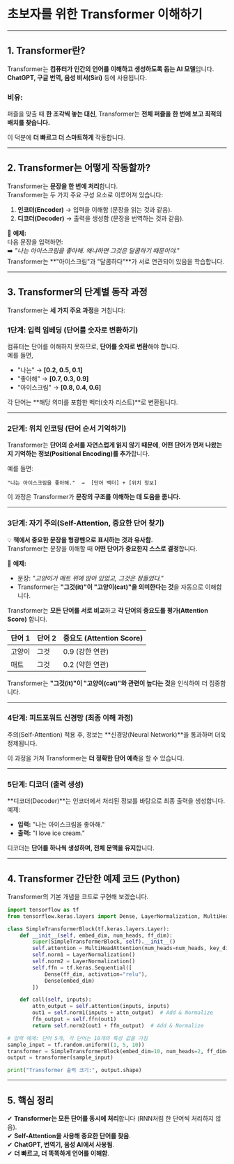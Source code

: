 # **초보자를 위한 Transformer 이해하기**

---

## **1. Transformer란?**
Transformer는 **컴퓨터가 인간의 언어를 이해하고 생성하도록 돕는 AI 모델**입니다. **ChatGPT, 구글 번역, 음성 비서(Siri)** 등에 사용됩니다.

### **비유:**  
퍼즐을 맞출 때 **한 조각씩 놓는 대신**, Transformer는 **전체 퍼즐을 한 번에 보고 최적의 배치를 찾습니다.**  

이 덕분에 **더 빠르고 더 스마트하게** 작동합니다.

---

## **2. Transformer는 어떻게 작동할까?**
Transformer는 **문장을 한 번에 처리**합니다.  
Transformer는 두 가지 주요 구성 요소로 이루어져 있습니다:
1. **인코더(Encoder)** → 입력을 이해함 (문장을 읽는 것과 같음).  
2. **디코더(Decoder)** → 출력을 생성함 (문장을 번역하는 것과 같음).  

🔹 **예제:**  
다음 문장을 입력하면:  
➡️ *"나는 아이스크림을 좋아해. 왜냐하면 그것은 달콤하기 때문이야."*  
Transformer는 **"아이스크림"과 "달콤하다"**가 서로 연관되어 있음을 학습합니다.

---

## **3. Transformer의 단계별 동작 과정**
Transformer는 **세 가지 주요 과정**을 거칩니다:

### **1단계: 입력 임베딩 (단어를 숫자로 변환하기)**
컴퓨터는 단어를 이해하지 못하므로, **단어를 숫자로 변환**해야 합니다.  
예를 들면,  
- "나는" → **[0.2, 0.5, 0.1]**  
- "좋아해" → **[0.7, 0.3, 0.9]**  
- "아이스크림" → **[0.8, 0.4, 0.6]**  

각 단어는 **해당 의미를 포함한 벡터(숫자 리스트)**로 변환됩니다.

---

### **2단계: 위치 인코딩 (단어 순서 기억하기)**
Transformer는 **단어의 순서를 자연스럽게 읽지 않기 때문에**, 
**어떤 단어가 먼저 나왔는지 기억하는 정보(Positional Encoding)를 추가**합니다.  

예를 들면:
```
"나는 아이스크림을 좋아해."  →  [단어 벡터] + [위치 정보]
```
이 과정은 Transformer가 **문장의 구조를 이해하는 데 도움을 줍니다.**

---

### **3단계: 자기 주의(Self-Attention, 중요한 단어 찾기)**
💡 **책에서 중요한 문장을 형광펜으로 표시하는 것과 유사함.**  
Transformer는 문장을 이해할 때 **어떤 단어가 중요한지 스스로 결정**합니다.  

🔹 **예제:**  
- 문장: *"고양이가 매트 위에 앉아 있었고, 그것은 잠들었다."*  
- Transformer는 **"그것(it)"이 "고양이(cat)"을 의미한다는 것**을 자동으로 이해합니다.

Transformer는 **모든 단어를 서로 비교**하고 **각 단어의 중요도를 평가(Attention Score)** 합니다.

| 단어 1 | 단어 2 | 중요도 (Attention Score) |
|--------|--------|----------------|
| 고양이 | 그것  | 0.9 (강한 연관)    |
| 매트  | 그것  | 0.2 (약한 연관)    |

Transformer는 **"그것(it)"이 "고양이(cat)"와 관련이 높다는 것**을 인식하여 더 집중합니다.

---

### **4단계: 피드포워드 신경망 (최종 이해 과정)**
주의(Self-Attention) 적용 후, 정보는 **신경망(Neural Network)**을 통과하며 더욱 정제됩니다.

이 과정을 거쳐 Transformer는 **더 정확한 단어 예측**을 할 수 있습니다.

---

### **5단계: 디코더 (출력 생성)**
**디코더(Decoder)**는 인코더에서 처리된 정보를 바탕으로 최종 출력을 생성합니다.  
예제:
- **입력:** "나는 아이스크림을 좋아해."
- **출력:** "I love ice cream."

디코더는 **단어를 하나씩 생성하며, 전체 문맥을 유지**합니다.

---

## **4. Transformer 간단한 예제 코드 (Python)**
Transformer의 기본 개념을 코드로 구현해 보겠습니다.

```python
import tensorflow as tf
from tensorflow.keras.layers import Dense, LayerNormalization, MultiHeadAttention

class SimpleTransformerBlock(tf.keras.layers.Layer):
    def __init__(self, embed_dim, num_heads, ff_dim):
        super(SimpleTransformerBlock, self).__init__()
        self.attention = MultiHeadAttention(num_heads=num_heads, key_dim=embed_dim)
        self.norm1 = LayerNormalization()
        self.norm2 = LayerNormalization()
        self.ffn = tf.keras.Sequential([
            Dense(ff_dim, activation="relu"),
            Dense(embed_dim)
        ])

    def call(self, inputs):
        attn_output = self.attention(inputs, inputs)
        out1 = self.norm1(inputs + attn_output)  # Add & Normalize
        ffn_output = self.ffn(out1)
        return self.norm2(out1 + ffn_output)  # Add & Normalize

# 입력 예제: 단어 5개, 각 단어는 10개의 특성 값을 가짐
sample_input = tf.random.uniform((1, 5, 10))
transformer = SimpleTransformerBlock(embed_dim=10, num_heads=2, ff_dim=20)
output = transformer(sample_input)

print("Transformer 출력 크기:", output.shape)
```

---

## **5. 핵심 정리**
✔ **Transformer는 모든 단어를 동시에 처리**합니다 (RNN처럼 한 단어씩 처리하지 않음).  
✔ **Self-Attention을 사용해 중요한 단어를 찾음**.  
✔ **ChatGPT, 번역기, 음성 AI에서 사용됨**.  
✔ **더 빠르고, 더 똑똑하게 언어를 이해함**.  



